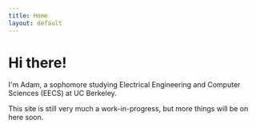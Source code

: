 ```yaml
---
title: Home
layout: default
---
```


# Hi there!
I'm Adam, a sophomore studying Electrical Engineering and Computer Sciences (EECS) at UC Berkeley.

This site is still very much a work-in-progress, but more things will be on here soon.

